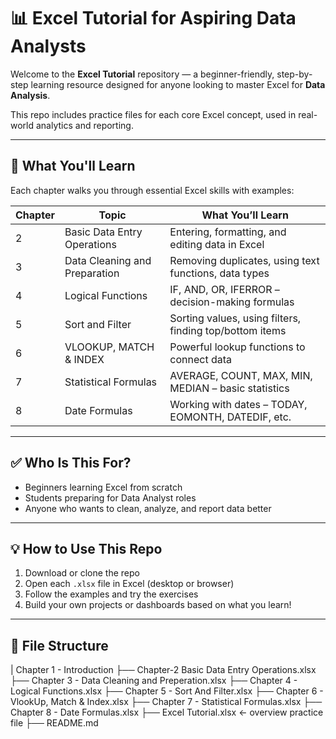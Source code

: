 # 📊 Excel Tutorial for Aspiring Data Analysts

Welcome to the **Excel Tutorial** repository — a beginner-friendly, step-by-step learning resource designed for anyone looking to master Excel for **Data Analysis**.

This repo includes practice files for each core Excel concept, used in real-world analytics and reporting.

---

## 🧠 What You'll Learn

Each chapter walks you through essential Excel skills with examples:

| Chapter | Topic                             | What You’ll Learn                                       |
|---------|-----------------------------------|----------------------------------------------------------|
| 2       | Basic Data Entry Operations       | Entering, formatting, and editing data in Excel         |
| 3       | Data Cleaning and Preparation     | Removing duplicates, using text functions, data types   |
| 4       | Logical Functions                 | IF, AND, OR, IFERROR – decision-making formulas         |
| 5       | Sort and Filter                   | Sorting values, using filters, finding top/bottom items |
| 6       | VLOOKUP, MATCH & INDEX            | Powerful lookup functions to connect data               |
| 7       | Statistical Formulas              | AVERAGE, COUNT, MAX, MIN, MEDIAN – basic statistics     |
| 8       | Date Formulas                     | Working with dates – TODAY, EOMONTH, DATEDIF, etc.      |

---

## ✅ Who Is This For?

- Beginners learning Excel from scratch  
- Students preparing for Data Analyst roles  
- Anyone who wants to clean, analyze, and report data better  

---

## 💡 How to Use This Repo

1. Download or clone the repo  
2. Open each `.xlsx` file in Excel (desktop or browser)  
3. Follow the examples and try the exercises  
4. Build your own projects or dashboards based on what you learn!

---

## 📁 File Structure
|   Chapter 1 - Introduction
├── Chapter-2 Basic Data Entry Operations.xlsx
├── Chapter 3 - Data Cleaning and Preperation.xlsx
├── Chapter 4 - Logical Functions.xlsx
├── Chapter 5 - Sort And Filter.xlsx
├── Chapter 6 - VlookUp, Match & Index.xlsx
├── Chapter 7 - Statistical Formulas.xlsx
├── Chapter 8 - Date Formulas.xlsx
├── Excel Tutorial.xlsx ← overview practice file
├── README.md
